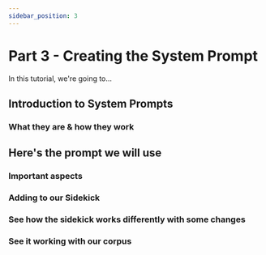 ```yaml
---
sidebar_position: 3
---
```


# Part 3 - Creating the System Prompt

In this tutorial, we're going to...

## Introduction to System Prompts

### What they are & how they work

## Here's the prompt we will use

### Important aspects

### Adding to our Sidekick

### See how the sidekick works differently with some changes

### See it working with our corpus
